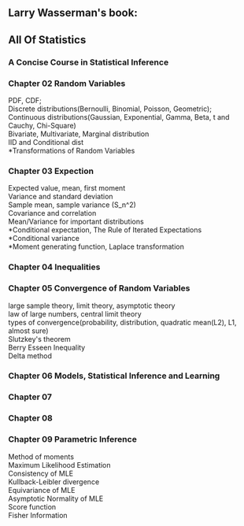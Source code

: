 ## Larry Wasserman's book:  
## All Of Statistics  
### A Concise Course in Statistical Inference  

### Chapter 02 Random Variables  
PDF, CDF;   
Discrete distributions(Bernoulli, Binomial, Poisson, Geometric);  
Continuous distributions(Gaussian, Exponential, Gamma, Beta, t and Cauchy, Chi-Square)  
Bivariate, Multivariate, Marginal distribution  
IID and Conditional dist  
*Transformations of Random Variables  

### Chapter 03 Expection  
Expected value, mean, first moment  
Variance and standard deviation    
Sample mean, sample variance (S_n^2)  
Covariance and correlation  
Mean/Variance for important distributions  
*Conditional expectation, The Rule of Iterated Expectations  
*Conditional variance  
*Moment generating function, Laplace transformation  

### Chapter 04 Inequalities  

### Chapter 05 Convergence of Random Variables  
large sample theory, limit theory, asymptotic theory  
law of large numbers, central limit theory  
types of convergence(probability, distribution, quadratic mean(L2), L1, almost sure)  
Slutzkey's theorem  
Berry Esseen Inequality  
Delta method  

### Chapter 06 Models, Statistical Inference and Learning  


### Chapter 07 
### Chapter 08 

### Chapter 09 Parametric Inference
Method of moments  
Maximum Likelihood Estimation  
Consistency of MLE  
Kullback-Leibler divergence  
Equivariance of MLE  
Asymptotic Normality of MLE  
Score function  
Fisher Information  

